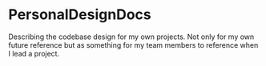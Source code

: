 # PersonalDesignDocs
Describing the codebase design for my own projects. Not only for my own future reference but as something for my team members to reference when I lead a project.
